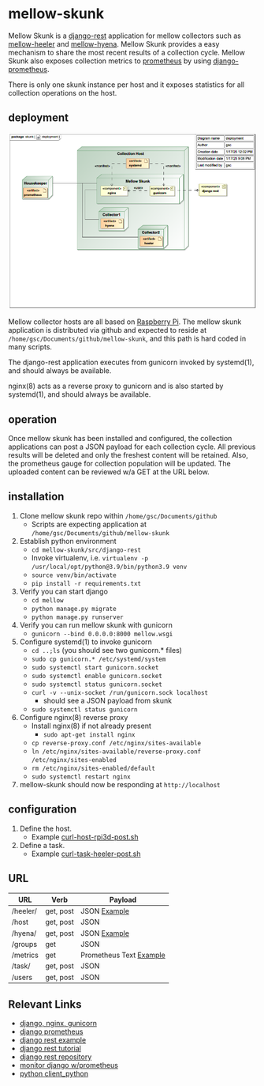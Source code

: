 # mellow-skunk
Mellow Skunk is a [django-rest](https://www.django-rest-framework.org/) application for mellow collectors such as [mellow-heeler](https://github.com/guycole/mellow-heeler) and [mellow-hyena](https://github.com/guycole/mellow-hyena).  Mellow Skunk provides a easy mechanism to share the most recent results of a collection cycle.  Mellow Skunk also exposes collection metrics to [prometheus](https://prometheus.io/) by using [django-prometheus](https://github.com/korfuri/django-prometheus).

There is only one skunk instance per host and it exposes statistics for all collection operations on the host.

## deployment
![deployment](https://github.com/guycole/mellow-skunk/blob/main/md_uml/deployment.png)

Mellow collector hosts are all based on [Raspberry Pi](https://en.wikipedia.org/wiki/Raspberry_Pi).
The mellow skunk application is distributed via github and expected to reside at ```/home/gsc/Documents/github/mellow-skunk```, and this path is hard coded in many scripts.

The django-rest application executes from gunicorn invoked by systemd(1), and should always be available.  

nginx(8) acts as a reverse proxy to gunicorn and is also started by systemd(1), and should always be available.

## operation
Once mellow skunk has been installed and configured, the collection applications can post a JSON payload for each collection cycle.  All previous results will be deleted and only the freshest content will be retained.  Also, the prometheus gauge for collection population will be updated.  The uploaded content can be reviewed w/a GET at the URL below.

## installation
1. Clone mellow skunk repo within ```/home/gsc/Documents/github```
    + Scripts are expecting application at ```/home/gsc/Documents/github/mellow-skunk```
1. Establish python environment
    + ```cd mellow-skunk/src/django-rest```
    + Invoke virtualenv, i.e. ```virtualenv -p /usr/local/opt/python@3.9/bin/python3.9 venv```
    + ```source venv/bin/activate```
    + ```pip install -r requirements.txt```
1. Verify you can start django
    + ```cd mellow```
    + ```python manage.py migrate```
    + ```python manage.py runserver```
1. Verify you can run mellow skunk with gunicorn
    + ```gunicorn --bind 0.0.0.0:8000 mellow.wsgi```
1. Configure systemd(1) to invoke gunicorn
    + ```cd ..;ls``` (you should see two gunicorn.* files)
    + ```sudo cp gunicorn.* /etc/systemd/system```
    + ```sudo systemctl start gunicorn.socket```
    + ```sudo systemctl enable gunicorn.socket```
    + ```sudo systemctl status gunicorn.socket```
    + ```curl -v --unix-socket /run/gunicorn.sock localhost```
        + should see a JSON payload from skunk
    + ```sudo systemctl status gunicorn```
1. Configure nginx(8) reverse proxy
    + Install nginx(8) if not already present
        + ```sudo apt-get install nginx```
    + ```cp reverse-proxy.conf /etc/nginx/sites-available```
    + ```ln /etc/nginx/sites-available/reverse-proxy.conf /etc/nginx/sites-enabled```
    + ```rm /etc/nginx/sites-enabled/default```
    + ```sudo systemctl restart nginx```
1. mellow-skunk should now be responding at ```http://localhost```

## configuration
1. Define the host.
    + Example [curl-host-rpi3d-post.sh](https://github.com/guycole/mellow-skunk/blob/main/bin/curl-host-rpi3d-post.sh)
1. Define a task.
    + Example [curl-task-heeler-post.sh](https://github.com/guycole/mellow-skunk/blob/main/bin/curl-task-heeler-post.sh)

## URL
| URL       | Verb      | Payload                         |
| --------- | ----------|-------------------------------- |
| /heeler/  | get, post | JSON [Example](https://github.com/guycole/mellow-skunk/blob/main/bin/curl-heeler-test-post.sh) |
| /host     | get, post | JSON                            |
| /hyena/   | get, post | JSON [Example](https://github.com/guycole/mellow-skunk/blob/main/bin/curl-hyena-test-post.sh)  |
| /groups   | get       | JSON                            |
| /metrics  | get       | Prometheus Text [Example](https://github.com/guycole/mellow-skunk/blob/main/scrape.txt)|
| /task/    | get, post | JSON                            |
| /users    | get, post | JSON                            |

## Relevant Links
+ [django, nginx, gunicorn](https://www.digitalocean.com/community/tutorials/how-to-set-up-django-with-postgres-nginx-and-gunicorn-on-ubuntu#step-7-creating-systemd-socket-and-service-files-for-gunicorn)
+ [django prometheus](https://github.com/korfuri/django-prometheus)
+ [django rest example](https://www.geeksforgeeks.org/how-to-create-a-basic-api-using-django-rest-framework/)
+ [django rest tutorial](https://www.django-rest-framework.org/tutorial/1-serialization/)
+ [django rest repository](https://github.com/encode/django-rest-framework)
+ [monitor django w/prometheus](https://blog.snapdragon.cc/posts/2022-12-monitor-django-with-prometheus/)
+ [python client_python](https://github.com/prometheus/client_python)
